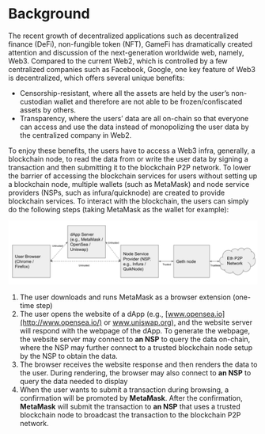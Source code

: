 # Background

The recent growth of decentralized applications such as decentralized finance (DeFi), non-fungible token (NFT), GameFi has dramatically created attention and discussion of the next-generation worldwide web, namely, Web3. Compared to the current Web2, which is controlled by a few centralized companies such as Facebook, Google, one key feature of Web3 is decentralized, which offers several unique benefits:

* Censorship-resistant, where all the assets are held by the user’s non-custodian wallet and therefore are not able to be frozen/confiscated assets by others.
* Transparency, where the users’ data are all on-chain so that everyone can access and use the data instead of monopolizing the user data by the centralized company in Web2.

To enjoy these benefits, the users have to access a Web3 infra, generally, a blockchain node, to read the data from or write the user data by signing a transaction and then submitting it to the blockchain P2P network. To lower the barrier of accessing the blockchain services for users without setting up a blockchain node, multiple wallets (such as MetaMask) and node service providers (NSPs, such as infura/quicknode) are created to provide blockchain services. To interact with the blockchain, the users can simply do the following steps (taking MetaMask as the wallet for example):

![Typical Flow of Using a dApp](<../.gitbook/assets/image (18).png>)

1. The user downloads and runs MetaMask as a browser extension (one-time step)
2. The user opens the website of a dApp (e.g., [www.opensea.io](http://www.opensea.io/) or [www.uniswap.org),](http://www.uniswap.org\),/) and the website server will respond with the webpage of the dApp. To generate the webpage, the website server may connect to **an NSP** to query the data on-chain, where the NSP may further connect to a trusted blockchain node setup by the NSP to obtain the data.
3. The browser receives the website response and then renders the data to the user. During rendering, the browser may also connect to **an NSP** to query the data needed to display
4. When the user wants to submit a transaction during browsing, a confirmation will be promoted by **MetaMask**. After the confirmation, **MetaMask** will submit the transaction to **an NSP** that uses a trusted blockchain node to broadcast the transaction to the blockchain P2P network.
